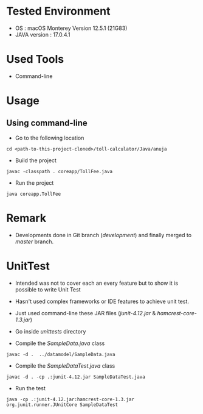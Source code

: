 # Tested Environment

* OS : macOS Monterey Version 12.5.1 (21G83)
* JAVA version : 17.0.4.1

# Used Tools

* Command-line

# Usage

## Using command-line

* Go to the following location

`cd <path-to-this-project-cloned>/toll-calculator/Java/anuja`

* Build the project 

`javac -classpath . coreapp/TollFee.java`

* Run the project

`java coreapp.TollFee`

# Remark

* Developments done in Git branch (_development_) and finally merged to _master_ branch.

# UnitTest

* Intended was not to cover each an every feature but to show it is possible to write Unit Test
* Hasn't used complex frameworks or IDE features to achieve unit test.
* Just used command-line these JAR files (_junit-4.12.jar_ & _hamcrest-core-1.3.jar_)

* Go inside _unittests_ directory

* Compile the _SampleData.java_ class

`javac -d .  ../datamodel/SampleData.java`

* Compile the _SampleDataTest.java_ class

`javac -d . -cp .:junit-4.12.jar SampleDataTest.java`

* Run the test

`java -cp .:junit-4.12.jar:hamcrest-core-1.3.jar org.junit.runner.JUnitCore SampleDataTest`